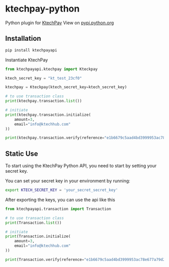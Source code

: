 # ktechpay-python
Python plugin for [KtechPay](https://pay.ktechhub.com/) View on [pypi.python.org](https://pypi.org/project/ktechpayapi/)

## Installation
```sh
pip install ktechpayapi
```

Instantiate KtechPay

```python
from ktechpayapi.ktechpay import Kteckpay

ktech_secret_key = "kt_test_23cf0"

ktechpay = Kteckpay(ktech_secret_key=ktech_secret_key)

# to use transaction class
print(ktechpay.transaction.list())

# initiate
print(ktechpay.transaction.initialize(
    amount=3,
    email="info@ktechhub.com"
))

print(ktechpay.transaction.verify(reference="e1b6679c5aad4bd3999953ac78e677a79d28d539085e409ebde1be640ebc27e7"))
```

## Static Use
To start using the KtechPay Python API, you need to start by setting your secret key.

You can set your secret key in your environment by running:

```sh
export KTECH_SECRET_KEY = 'your_secret_secret_key'
```

After exporting the keys, you can use the api like this
```python
from ktechpayapi.transaction import Transaction

# to use transaction class
print(Transaction.list())

# initiate
print(Transaction.initialize(
    amount=3,
    email="info@ktechhub.com"
))

print(Transaction.verify(reference="e1b6679c5aad4bd3999953ac78e677a79d28d539085e409ebde1be640ebc27e7"))
```

